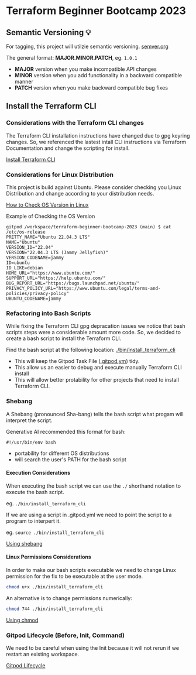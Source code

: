 # Terraform Beginner Bootcamp 2023

## Semantic Versioning :bulb:

For tagging, this project will utilzie semantic versioning.
[semver.org](https://semver.org/)

The general format:
**MAJOR.MINOR.PATCH**, eg. `1.0.1`

- **MAJOR** version when you make incompatible API changes
- **MINOR** version when you add functionality in a backward compatible manner
- **PATCH** version when you make backward compatible bug fixes

## Install the Terraform CLI

### Considerations with the Terraform CLI changes
The Terraform CLI installation instructions have changed due to gpg keyring changes. So, we referenced the lastest intall CLI instructions via Terraform Documentation and change the scripting for install.

[Install Terraform CLI](https://developer.hashicorp.com/terraform/tutorials/aws-get-started/install-cli)

### Considerations for Linux Distribution

This project is build against Ubuntu. Please consider checking you Linux Distribution and change according to your distribution needs.

[How to Check OS Version in Linux](https://linuxize.com/post/how-to-check-linux-version/)

Example of Checking the OS Version
```
gitpod /workspace/terraform-beginner-bootcamp-2023 (main) $ cat /etc/os-release
PRETTY_NAME="Ubuntu 22.04.3 LTS"
NAME="Ubuntu"
VERSION_ID="22.04"
VERSION="22.04.3 LTS (Jammy Jellyfish)"
VERSION_CODENAME=jammy
ID=ubuntu
ID_LIKE=debian
HOME_URL="https://www.ubuntu.com/"
SUPPORT_URL="https://help.ubuntu.com/"
BUG_REPORT_URL="https://bugs.launchpad.net/ubuntu/"
PRIVACY_POLICY_URL="https://www.ubuntu.com/legal/terms-and-policies/privacy-policy"
UBUNTU_CODENAME=jammy
```

### Refactoring into Bash Scripts

While fixing the Terraform CLI gpg depracation issues we notice that bash scripts steps were a considerable amount more code. So, we decided to create a bash script to install the Terraform CLI.

Find the bash script at the following location: [./bin/install_terraform_cli](./bin/install_terraform_cli)

- This will keep the Gitpod Task File ([.gitpod.ym](.gitpod.yml)) tidy.
- This allow us an easier to debug and execute manually Terraform CLI install
- This will allow better protability for other projects that need to install Terraform CLI.

### Shebang

A Shebang (pronounced Sha-bang) tells the bash script what progam will interpret the script.

Generative AI recommended this format for bash:

`#!/usr/bin/env bash`

- portability for different OS distributions
- will search the user's PATH for the bash script

#### Execution Considerations

When executing the bash script we can use the `./` shorthand notation to execute the bash script.

eg. `./bin/install_terraform_cli`

If we are using a script in .gitpod.yml we need to point the script to a program to interpert it.

eg. `source ./bin/install_terraform_cli`

[Using shebang](https://www.baeldung.com/linux/bash-shebang-lines
)

#### Linux Permissions Considerations 

In order to make our bash scripts executable we need to change Linux permission for the fix to be executable at the user mode.

```sh
chmod u+x ./bin/install_terraform_cli
```

An alternative is to change permissions numerically:
```sh
chmod 744 ./bin/install_terraform_cli
```

[Using chmod](https://linuxize.com/post/chmod-command-in-linux/
)

### Gitpod Lifecycle (Before, Init, Command)

We need to be careful when using the Init because it will not rerun if we restart an existing workspace.

[Gitpod Lifecycle](https://www.gitpod.io/docs/configure/workspaces/tasks)